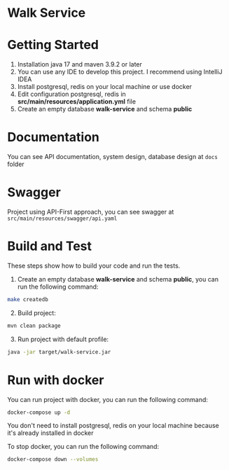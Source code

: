 # Walk Service


# Getting Started
1.	Installation java 17 and maven 3.9.2 or later
2.	You can use any IDE to develop this project. I recommend using IntelliJ IDEA
3.	Install postgresql, redis on your local machine or use docker
4.  Edit configuration postgresql, redis in **src/main/resources/application.yml** file
5.  Create an empty database **walk-service** and schema **public**

# Documentation
You can see API documentation, system design, database design at `docs` folder

# Swagger
Project using API-First approach, you can see swagger at `src/main/resources/swagger/api.yaml`

# Build and Test
These steps show how to build your code and run the tests.
1.  Create an empty database **walk-service** and schema **public**, you can run the following command:
```bash
make createdb
```

2.  Build project:
```bash
mvn clean package
```

3.  Run project with default profile:
```bash
java -jar target/walk-service.jar
```

# Run with docker
You can run project with docker, you can run the following command:
```bash
docker-compose up -d
```
You don't need to install postgresql, redis on your local machine because it's already installed in docker

To stop docker, you can run the following command:
```bash
docker-compose down --volumes
```